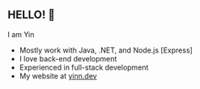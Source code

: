 ## HELLO! 🤠

I am Yin

- Mostly work with Java, .NET, and Node.js [Express]
- I love back-end development
- Experienced in full-stack development
- My website at [yinn.dev](https://yinn.dev/)
